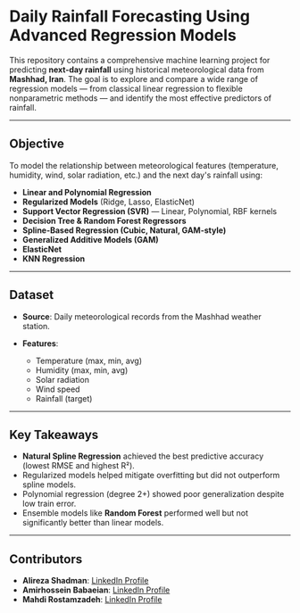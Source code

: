 # Daily Rainfall Forecasting Using Advanced Regression Models

This repository contains a comprehensive machine learning project for predicting **next-day rainfall** using historical meteorological data from **Mashhad, Iran**. The goal is to explore and compare a wide range of regression models — from classical linear regression to flexible nonparametric methods — and identify the most effective predictors of rainfall.

---

## Objective

To model the relationship between meteorological features (temperature, humidity, wind, solar radiation, etc.) and the next day's rainfall using:

*  **Linear and Polynomial Regression**
*  **Regularized Models** (Ridge, Lasso, ElasticNet)
*  **Support Vector Regression (SVR)** — Linear, Polynomial, RBF kernels
*  **Decision Tree & Random Forest Regressors**
*  **Spline-Based Regression (Cubic, Natural, GAM-style)**
*  **Generalized Additive Models (GAM)**
*  **ElasticNet**
*  **KNN Regression**

---

## Dataset

* **Source**: Daily meteorological records from the Mashhad weather station.
* **Features**:

  * Temperature (max, min, avg)
  * Humidity (max, min, avg)
  * Solar radiation
  * Wind speed
  * Rainfall (target)

---

## Key Takeaways

* **Natural Spline Regression** achieved the best predictive accuracy (lowest RMSE and highest R²).
* Regularized models helped mitigate overfitting but did not outperform spline models.
* Polynomial regression (degree 2+) showed poor generalization despite low train error.
* Ensemble models like **Random Forest** performed well but not significantly better than linear models.

---

## Contributors

* **Alireza Shadman**: [LinkedIn Profile](https://www.linkedin.com/in/alireza-shadman-7186497/)
* **Amirhossein Babaeian**: [LinkedIn Profile](https://www.linkedin.com/in/amirhossein-babaeian/)
* **Mahdi Rostamzadeh**: [LinkedIn Profile](https://www.linkedin.com/in/mahdi-rostamzadeh/)
